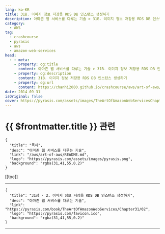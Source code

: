 ```yaml
---
lang: ko-KR
title: 31B. 이미지 정보 저장용 RDS DB 인스턴스 생성하기
description: 아마존 웹 서비스를 다루는 기술 > 31B. 이미지 정보 저장용 RDS DB 인스턴스 생성하기
category:
  - AWS
tag: 
  - crashcourse
  - pyrasis
  - aws 
  - amazon-web-services
head:
  - - meta:
    - property: og:title
      content: 아마존 웹 서비스를 다루는 기술 > 31B. 이미지 정보 저장용 RDS DB 인스턴스 생성하기
    - property: og:description
      content: 31B. 이미지 정보 저장용 RDS DB 인스턴스 생성하기
    - property: og:url
      content: https://chanhi2000.github.io/crashcourse/aws/art-of-aws/31B.html
date: 2014-09-31
isOriginal: false
cover: https://pyrasis.com/assets/images/TheArtOfAmazonWebServicesChapter31/4_.png
---
```


# {{ $frontmatter.title }} 관련

```component VPCard
{
  "title": "목차",
  "desc": "아마존 웹 서비스를 다루는 기술",
  "link": "/aws/art-of-aws/README.md",
  "logo": "https://pyrasis.com/assets/images/pyrasis.png",
  "background": "rgba(31,41,55,0.2)"
}
```

[[toc]]

---

```component VPCard
{
  "title": "31장 - 2. 이미지 정보 저장용 RDS DB 인스턴스 생성하기",
  "desc": "아마존 웹 서비스를 다루는 기술",
  "link": "https://pyrasis.com/book/TheArtOfAmazonWebServices/Chapter31/02",
  "logo": "https://pyrasis.com/favicon.ico",
  "background": "rgba(31,41,55,0.2)"
}
```

<!-- TODO: 작성 -->

---
